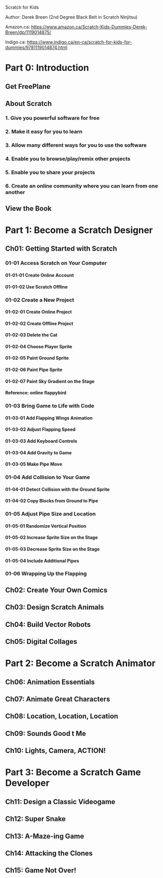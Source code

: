  Scratch for Kids

Author: Derek Breen (2nd Degree Black Belt in Scratch Ninjitsu)

Amazon.ca: https://www.amazon.ca/Scratch-Kids-Dummies-Derek-Breen/dp/1119014875/

Indigo.ca: https://www.indigo.ca/en-ca/scratch-for-kids-for-dummies/9781119014874.html


# Part 0: Introduction

## Get FreePlane

## About Scratch

### 1. Give you powerful software for free

### 2. Make it easy for you to learn

### 3. Allow many different ways for you to use the software

### 4. Enable you to browse/play/remix other projects

### 5. Enable you to share your projects

### 6. Create an online community where you can learn from one another

## View the Book

# Part 1: Become a Scratch Designer

## Ch01: Getting Started with Scratch

### 01-01 Access Scratch on Your Computer

#### 01-01-01 Create Online Account

#### 01-01-02 Use Scratch Offline

### 01-02 Create a New Project

#### 01-02-01 Create Online Project

#### 01-02-02 Create Offline Project

#### 01-02-03 Delete the Cat

#### 01-02-04 Choose Player Sprite

#### 01-02-05 Paint Ground Sprite

#### 01-02-06 Paint Pipe Sprite

#### 01-02-07 Paint Sky Gradient on the Stage

#### Reference: online flappybird

### 01-03 Bring Game to Life with Code

#### 01-03-01 Add Flapping Wings Animation

#### 01-03-02 Adjust Flapping Speed

#### 01-03-03 Add Keyboard Controls

#### 01-03-04 Add Gravity to Game

#### 01-03-05 Make Pipe Move

### 01-04 Add Collision to Your Game

#### 01-04-01 Detect Collision with the Ground Sprite

#### 01-04-02 Copy Blocks from Ground to Pipe

### 01-05 Adjust Pipe Size and Location

#### 01-05-01 Randomize Vertical Position

#### 01-05-02 Increase Sprite Size on the Stage

#### 01-05-03 Decrease Sprite Size on the Stage

#### 01-05-04 Include Additional Pipes

### 01-06 Wrapping Up the Flapping

## Ch02: Create Your Own Comics

## Ch03: Design Scratch Animals

## Ch04: Build Vector Robots

## Ch05: Digital Collages

# Part 2: Become a Scratch Animator

## Ch06: Animation Essentials

## Ch07: Animate Great Characters

## Ch08: Location, Location, Location

## Ch09: Sounds Good t Me

## Ch10: Lights, Camera, ACTION!

# Part 3: Become a Scratch Game Developer

## Ch11: Design a Classic Videogame

## Ch12: Super Snake

## Ch13: A-Maze-ing Game

## Ch14: Attacking the Clones

## Ch15: Game Not Over!
